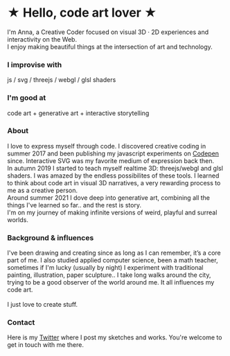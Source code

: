 # ★ Hello, code art lover ★ <br/>

I'm Anna, a Creative Coder focused on visual 3D · 2D experiences and interactivity on the Web. </br> I enjoy making beautiful things at the intersection of art and technology. <br/>

### I improvise with

js / svg / threejs / webgl / glsl shaders

### I'm good at

code art + generative art + interactive storytelling

### About

I love to express myself through code. I discovered creative coding in summer 2017 and been publishing my javascript experiments on [Codepen](https://codepen.io/ScavengerFrontend) since. Interactive SVG was my favorite medium of expression back then. <br/> In autumn 2019 I started to teach myself realtime 3D: threejs/webgl and glsl shaders. I was amazed by the endless possibilites of these tools. I learned to think about code art in visual 3D narratives, a very rewarding process to me as a creative person. <br/>
Around summer 2021 I dove deep into generative art, combining all the things I've learned so far.. and the rest is story.
<br/>
I'm on my journey of making infinite versions of weird, playful and surreal worlds. 

### Background & influences

I've been drawing and creating since as long as I can remember, it’s a core part of me. I also studied applied computer science, been a math teacher, sometimes if I'm lucky (usually by night) I experiment with traditional painting, illustration, paper sculpture.. I take long walks around the city, trying to be a good observer of the world around me. It all influences my code art.<br/><br/>
I just love to create stuff.

### Contact

Here is my [Twitter](https://twitter.com/ouchpixels) where I post my sketches and works. You're welcome to get in touch with me there.
